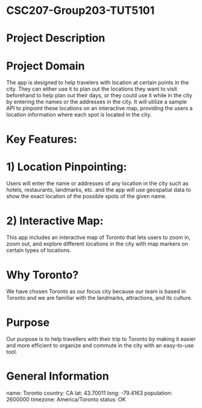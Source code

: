 # CSC207-Group203-TUT5101

# Project Description
# Project Domain
The app is designed to help travelers with location at certain points in the city. They can either 
use it to plan out the locations they want to visit beforehand to help plan out their days, or they 
could use it while in the city by entering the names or the addresses in the city. It will utilize 
a sample API to pinpoint these locations on an interactive map, providing the users a location 
information where each spot is located in the city.

# Key Features:
# 1) Location Pinpointing: 
Users will enter the name or addresses of any location in the city such as hotels, restaurants, 
landmarks, etc. and the app will use geospatial data to show the exact location of the possible 
spots of the given name.
# 2) Interactive Map: 
This app includes an interactive map of Toronto that lets users to zoom in, zoom out, and explore 
different locations in the city with map markers on certain types of locations.

# Why Toronto? 
We have chosen Toronto as our focus city because our team is based in Toronto and we are familiar 
with the landmarks, attractions, and its culture.

# Purpose
Our purpose is to help travellers with their trip to Toronto by making it easier and more efficient
to organize and commute in the city with an easy-to-use tool.

# General Information

name: Toronto
country: CA
lat: 43.70011
long: -79.4163
population: 2600000
timezone: America/Toronto
status: OK
